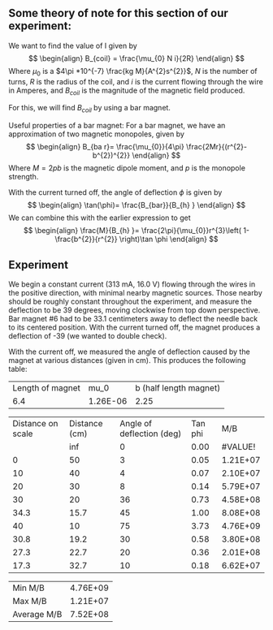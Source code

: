 
## Some theory of note for this section of our experiment:
We want to find the value of I given by
$$
\begin{align}
B_{coil} = \frac{\mu_{0} N i}{2R}
\end{align}
$$
Where $\mu_{0}$ is a $4\pi *10^{-7} \frac{kg M}{A^{2}s^{2}}$, $N$ is the number of turns, $R$ is the radius of the coil, and $i$ is the current flowing through the wire in Amperes, and $B_{coil}$ is the magnitude of the magnetic field produced.

For this, we will find $B_{coil}$ by using a bar magnet. 

Useful properties of a bar magnet: 
For a bar magnet, we have an approximation of two magnetic monopoles, given by 
$$
\begin{align}
B_{ba r}= \frac{\mu_{0}}{4\pi} \frac{2Mr}{(r^{2}-b^{2})^{2}} 
\end{align}
$$
Where $M=2pb$ is the magnetic dipole moment, and $p$ is the monopole strength. 


With the current turned off, the angle of deflection $\phi$ is given by
$$
\begin{align}
\tan(\phi)= \frac{B_{bar}}{B_{h} } 
\end{align}
$$
We can combine this with the earlier expression to get
$$
\begin{align}
\frac{M}{B_{h} }= \frac{2\pi}{\mu_{0}}r^{3}\left( 1- \frac{b^{2}}{r^{2}} \right)\tan \phi
\end{align}
$$

## Experiment

We begin a constant current (313 mA, 16.0 V) flowing through the wires in the positive direction, with minimal nearby magnetic sources. Those nearby should be roughly constant throughout the experiment, and measure the deflection to be 39 degrees, moving clockwise from top down perspective. Bar magnet #6 had to be 33.1 centimeters away to deflect the needle back to its centered position. With the current turned off, the magnet produces a deflection of -39 (we wanted to double check).

With the current off, we measured the angle of deflection caused by the magnet at various distances (given in cm). This produces the following table:

|                  |          |                        |
| ---------------- | -------- | ---------------------- |
| Length of magnet | mu_0     | b (half length magnet) |
| 6.4              | 1.26E-06 | 2.25                   |

|   |   |   |   |   |
|---|---|---|---|---|
|Distance on scale|Distance (cm)|Angle of deflection (deg)|Tan phi|M/B|
||inf|0|0.00|#VALUE!|
|0|50|3|0.05|1.21E+07|
|10|40|4|0.07|2.10E+07|
|20|30|8|0.14|5.79E+07|
|30|20|36|0.73|4.58E+08|
|34.3|15.7|45|1.00|8.08E+08|
|40|10|75|3.73|4.76E+09|
|30.8|19.2|30|0.58|3.80E+08|
|27.3|22.7|20|0.36|2.01E+08|
|17.3|32.7|10|0.18|6.62E+07|

|             |          |
| ----------- | -------- |
| Min M/B     | 4.76E+09 |
| Max M/B     | 1.21E+07 |
| Average M/B | 7.52E+08 |
